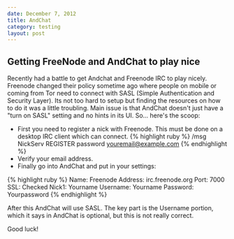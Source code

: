 ```yaml
---
date: December 7, 2012
title: AndChat
category: testing
layout: post
---
```


## Getting FreeNode and AndChat to play nice

Recently had a battle to get Andchat and Freenode IRC to play nicely. Freenode changed their policy sometime ago where people on mobile or coming from Tor need to connect with SASL (Simple Authentication and Security Layer). Its not too hard to setup but finding the resources on how to do it was a little troubling. Main issue is that AndChat doesn't just have a "turn on SASL" setting and no hints in its UI. So... here's the scoop:


* First you need to register a nick with Freenode. This must be done on a desktop IRC client which can connect. 
{% highlight ruby %}
/msg NickServ REGISTER password youremail@example.com
{% endhighlight %}
* Verify your email address.
* Finally go into AndChat and put in your settings:

{% highlight ruby %}
Name: Freenode
Address: irc.freenode.org
Port: 7000
SSL: Checked
Nick1: Yourname
Username: Yourname
Password: Yourpassword
{% endhighlight %}

After this AndChat will use SASL. The key part is the Username portion, which it says in AndChat is optional, but this is not really correct. 

Good luck!
